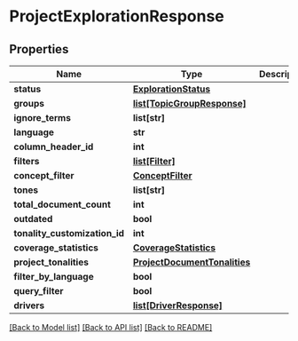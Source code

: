 # ProjectExplorationResponse

## Properties
Name | Type | Description | Notes
------------ | ------------- | ------------- | -------------
**status** | [**ExplorationStatus**](ExplorationStatus.md) |  | [optional] 
**groups** | [**list[TopicGroupResponse]**](TopicGroupResponse.md) |  | [optional] 
**ignore_terms** | **list[str]** |  | [optional] 
**language** | **str** |  | [optional] 
**column_header_id** | **int** |  | [optional] 
**filters** | [**list[Filter]**](Filter.md) |  | [optional] 
**concept_filter** | [**ConceptFilter**](ConceptFilter.md) |  | [optional] 
**tones** | **list[str]** |  | [optional] 
**total_document_count** | **int** |  | [optional] 
**outdated** | **bool** |  | [optional] 
**tonality_customization_id** | **int** |  | [optional] 
**coverage_statistics** | [**CoverageStatistics**](CoverageStatistics.md) |  | [optional] 
**project_tonalities** | [**ProjectDocumentTonalities**](ProjectDocumentTonalities.md) |  | [optional] 
**filter_by_language** | **bool** |  | [optional] 
**query_filter** | **bool** |  | [optional] 
**drivers** | [**list[DriverResponse]**](DriverResponse.md) |  | [optional] 

[[Back to Model list]](../README.md#documentation-for-models) [[Back to API list]](../README.md#documentation-for-api-endpoints) [[Back to README]](../README.md)


